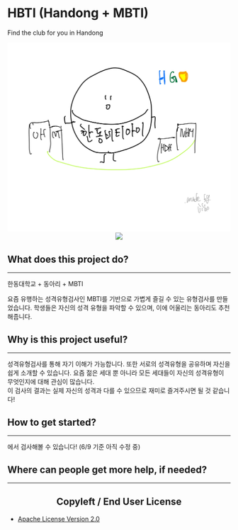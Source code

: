 # HBTI (Handong + MBTI)
Find the club for you in Handong

<img src = "web/image/mainPage.jpg">
<div align = 'center'>
<a href ="">
<img src = 'https://img.shields.io/badge/Youtube-red?style=for-the-badge'>
</a>
</div>

## What does this project do?
---
한동대학교 + 동아리 + MBTI <br>

요즘 유행하는 성격유형검사인 MBTI를 기반으로 가볍게 즐길 수 있는 유형검사를 만들었습니다. 학생들은 자신의 성격 유형을 파악할 수 있으며, 이에 어울리는 동아리도 추천 해줍니다. 

## Why is this project useful? 
---
성격유형검사를 통해 자기 이해가 가능합니다. 또한 서로의 성격유형을 공유하며 자신을 쉽게 소개할 수 있습니다. 요즘 젊은 세대 뿐 아니라 모든 세대들이 자신의 성격유형이 무엇인지에 대해 관심이 많습니다. <br>
이 검사의 결과는 실제 자신의 성격과 다를 수 있으므로 재미로 즐겨주시면 될 것 같습니다!
## How to get started?
---
 에서 검사해볼 수 있습니다! (6/9 기준 아직 수정 중)

## Where can people get more help, if needed?
---



<h2 id="License"align='center'>Copyleft / End User License</h2>

* [Apache License Version 2.0](https://github.com/zhoho/Oss_project/blob/master/LICENCE)

